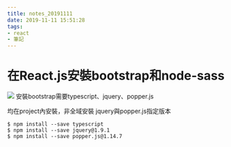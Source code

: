 ```yaml
---
title: notes_20191111
date: 2019-11-11 15:51:28
tags: 
- react
- 筆記
---
```


# 在React.js安裝bootstrap和node-sass
![](1.png)
安裝bootstrap需要typescript、jquery、popper.js

均在project內安裝，非全域安裝
jquery與popper.js指定版本
``` shell
$ npm install --save typescript
$ npm install --save jquery@1.9.1
$ npm install --save popper.js@1.14.7 
```
